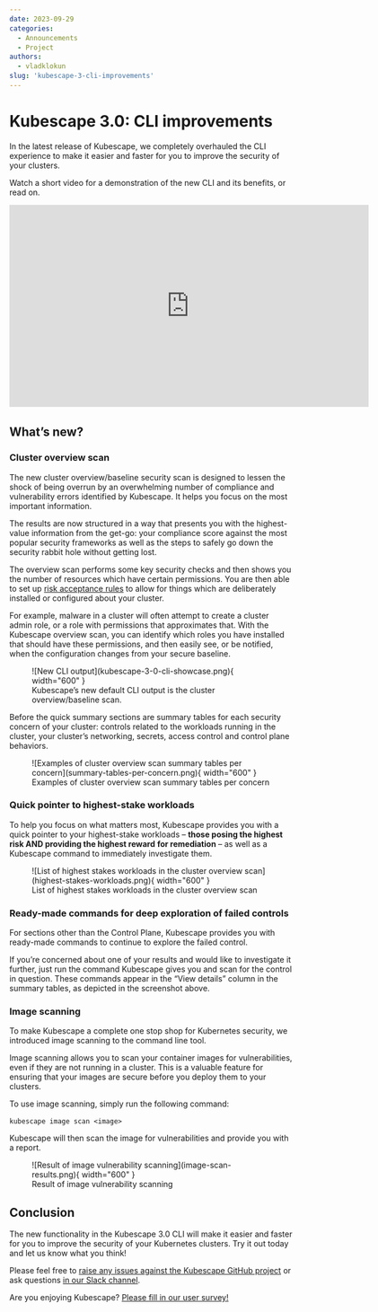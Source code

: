 ```yaml
---
date: 2023-09-29
categories:
  - Announcements
  - Project
authors:
  - vladklokun
slug: 'kubescape-3-cli-improvements'
---
```


# Kubescape 3.0: CLI improvements

In the latest release of Kubescape, we completely overhauled the CLI experience to make it easier and faster for you to improve the security of your clusters.

Watch a short video for a demonstration of the new CLI and its benefits, or read on.

<div class="video-wrapper">
  <iframe width="640" height="360" src="https://www.youtube.com/embed/ul5Wry6sS8w?si=V8CStezYDZa_4Dtd" title="YouTube video player" frameborder="0" allow="accelerometer; autoplay; clipboard-write; encrypted-media; gyroscope; picture-in-picture; web-share" allowfullscreen></iframe>
</div>

<!-- more -->

## What’s new?

### Cluster overview scan

The new cluster overview/baseline security scan is designed to lessen the shock of being overrun by an overwhelming number of compliance and vulnerability errors identified by Kubescape. It helps you focus on the most important information. 

The results are now structured in a way that presents you with the highest-value information from the get-go: your compliance score against the most popular security frameworks as well as the steps to safely go down the security rabbit hole without getting lost.

The overview scan performs some key security checks and then shows you the number of resources which have certain permissions. You are then able to set up [risk acceptance rules](https://kubescape.io/docs/accepting-risk/) to allow for things which are deliberately installed or configured about your cluster.

For example, malware in a cluster will often attempt to create a cluster admin role, or a role with permissions that approximates that. With the Kubescape overview scan, you can identify which roles you have installed that should have these permissions, and then easily see, or be notified, when the configuration changes from your secure baseline.

<figure markdown>
  ![New CLI output](kubescape-3-0-cli-showcase.png){ width="600" }
  <figcaption>Kubescape’s new default CLI output is the cluster overview/baseline scan.</figcaption>
</figure>

Before the quick summary sections are summary tables for each security concern of your cluster: controls related to the workloads running in the cluster, your cluster’s networking, secrets, access control and control plane behaviors.

<figure markdown>
  ![Examples of cluster overview scan summary tables per concern](summary-tables-per-concern.png){ width="600" }
  <figcaption>Examples of cluster overview scan summary tables per concern</figcaption>
</figure>

### Quick pointer to highest-stake workloads

To help you focus on what matters most, Kubescape provides you with a quick pointer to your highest-stake workloads – **those posing the highest risk AND providing the highest reward** **for remediation** – as well as a Kubescape command to immediately investigate them.

<figure markdown>
  ![List of highest stakes workloads in the cluster overview scan](highest-stakes-workloads.png){ width="600" }
  <figcaption>List of highest stakes workloads in the cluster overview scan</figcaption>
</figure>

### Ready-made commands for deep exploration of failed controls 

For sections other than the Control Plane, Kubescape provides you with ready-made commands to continue to explore the failed control. 

If you’re concerned about one of your results and would like to investigate it further, just run the command Kubescape gives you and scan for the control in question. These commands appear in the “View details” column in the summary tables, as depicted in the screenshot above.


### Image scanning

To make Kubescape a complete one stop shop for Kubernetes security, we introduced image scanning to the command line tool. 

Image scanning allows you to scan your container images for vulnerabilities, even if they are not running in a cluster. This is a valuable feature for ensuring that your images are secure before you deploy them to your clusters.

To use image scanning, simply run the following command:


```
kubescape image scan <image>
```


Kubescape will then scan the image for vulnerabilities and provide you with a report.



<figure markdown>
  ![Result of image vulnerability scanning](image-scan-results.png){ width="600" }
  <figcaption>Result of image vulnerability scanning</figcaption>
</figure>


## Conclusion

The new functionality in the Kubescape 3.0 CLI will make it easier and faster for you to improve the security of your Kubernetes clusters. Try it out today and let us know what you think!

Please feel free to [raise any issues against the Kubescape GitHub project](https://github.com/kubescape/kubescape/issues) or ask questions [in our Slack channel](https://kubescape.io/project/community/#slack).

Are you enjoying Kubescape? [Please fill in our user survey!](https://kubescape.io/project/survey/)
